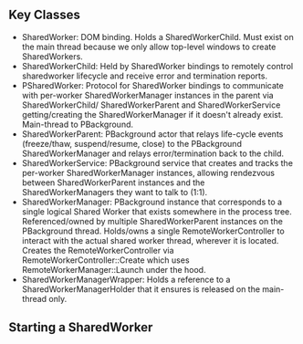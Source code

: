 ## Key Classes

- SharedWorker: DOM binding.  Holds a SharedWorkerChild.  Must exist on the main
  thread because we only allow top-level windows to create SharedWorkers.
- SharedWorkerChild: Held by SharedWorker bindings to remotely control
  sharedworker lifecycle and receive error and termination reports.
- PSharedWorker: Protocol for SharedWorker bindings to communicate with
  per-worker SharedWorkerManager instances in the parent via SharedWorkerChild/
  SharedWorkerParent and SharedWorkerService getting/creating the
  SharedWorkerManager if it doesn't already exist.  Main-thread to PBackground.
- SharedWorkerParent: PBackground actor that relays life-cycle events
  (freeze/thaw, suspend/resume, close) to the PBackground SharedWorkerManager
  and relays error/termination back to the child.
- SharedWorkerService: PBackground service that creates and tracks the
  per-worker SharedWorkerManager instances, allowing rendezvous between
  SharedWorkerParent instances and the SharedWorkerManagers they want to talk to
  (1:1).
- SharedWorkerManager: PBackground instance that corresponds to a single logical
  Shared Worker that exists somewhere in the process tree.  Referenced/owned by
  multiple SharedWorkerParent instances on the PBackground thread.  Holds/owns
  a single RemoteWorkerController to interact with the actual shared worker
  thread, wherever it is located.  Creates the RemoteWorkerController via
  RemoteWorkerController::Create which uses RemoteWorkerManager::Launch under
  the hood.
- SharedWorkerManagerWrapper: Holds a reference to a SharedWorkerManagerHolder
  that it ensures is released on the main-thread only.

## Starting a SharedWorker
